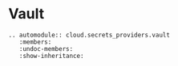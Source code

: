# Vault

```{eval-rst}
.. automodule:: cloud.secrets_providers.vault
   :members:
   :undoc-members:
   :show-inheritance:
```

